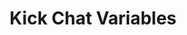 ---
title: Kick Chat Variables
navigation.title: Kick Chat
variables:
  - name: messageId
    type: string
    description: Kick's message identifier
    value: 1e984859-a29f-4dd3-b2fb-d13e70b6b4e8
  - name: message
    type: string
    description: Text content of the chat message
    value: Hello!
  - name: messageStripped
    type: string
    description: The chat message with emotes stripped
    value: Hello!
  - name: color
    type: string
    description: Hex value of the user's chat color
    value: '#e5e5e5'
  - name: colorR
    type: string
    description: The red in RGB of the user's chat color
    value: 229
  - name: colorG
    type: string
    description: The green in RGB of the user's chat color
    value: 229
  - name: colorB
    type: string
    description: The blue in RGB of the user's chat color
    value: 229
  - name: emoteCount
    type: number
    description: Number of emotes in the chat message
    value: 3
  - name: emotes
    type: List
    description: A C# accessible list of emotes used in the chat message
    variables:
      - name: emotes.#.text
        type: string
        description: Plain text name of the emote
        value: emojiAngry
      - name: emotes.#.id
        type: number
        description: Unique identifier for the emote
        value: 1730753
      - name: emotes.#.url
        type: string
        description: URL of the emote image
        value: https://files.kick.com/emotes/1730753/fullsize
  - name: badgeCount
    type: number
    description: Number of badges the user has
    value: 1
  - name: badge
    type: List
    description: A C# accessible list of badges used in the chat message
    variables:
      - name: badge.#.id
        type: string
        description: Plain text name of the badge
        value: broadcaster
      - name: badge.#.name
        type: string
        description: Unique identifier for the badge
        value: Broadcaster
      - name: badge.#.info
        type: string 
        description: URL of the badge image
        value: https://files.kick.com/badges/broadcaster   
  - name: rawInput
    type: string
    description: The message receieved in chat
  - name: rawInputEscaped
    type: string
    description: The message escaped
  - name: rawInputUrlEncoded
    type: string
    description: The message URL encoded
  - name: input.count
    type: number
    description: The number of words in the message received
  - name: input#
    type: string
    description: The `#` word of the message entered, spaces are delimiters and variable names are 0 indexed, so `input0` would give the first word, `input1` would give the second, and so on
  - name: inputEscaped#
    type: string
    description: The indexed word escaped
  - name: inputUrlEncoded#
    type: string
    description: The indexed word URL encoded
---